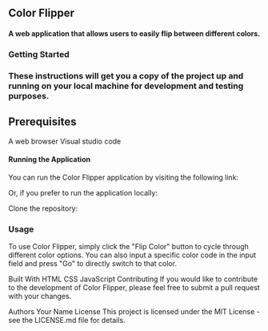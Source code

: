 ## Color Flipper

####  A web application that allows users to easily flip between different colors.

### Getting Started
### These instructions will get you a copy of the project up and running on your local machine for development and testing purposes.

## Prerequisites
A web browser
Visual studio code 

#### Running the Application
You can run the Color Flipper application by visiting the following link: 

Or, if you prefer to run the application locally:

Clone the repository:

### Usage
To use Color Flipper, simply click the "Flip Color" button to cycle through different color options. You can also input a specific color code in the input field and press "Go" to directly switch to that color.

Built With
HTML
CSS
JavaScript
Contributing
If you would like to contribute to the development of Color Flipper, please feel free to submit a pull request with your changes.

Authors
Your Name
License
This project is licensed under the MIT License - see the LICENSE.md file for details.
